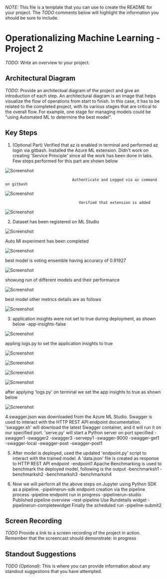 *NOTE:* This file is a template that you can use to create the README for your project. The *TODO* comments below will highlight the information you should be sure to include.


# Operationalizing Machine Learning - Project 2

*TODO:* Write an overview to your project.

## Architectural Diagram
*TODO*: Provide an architectual diagram of the project and give an introduction of each step. An architectural diagram is an image that helps visualize the flow of operations from start to finish. In this case, it has to be related to the completed project, with its various stages that are critical to the overall flow. For example, one stage for managing models could be "using Automated ML to determine the best model". 


## Key Steps

1. (Optional Part) Verified that az is enabled in terminal and performed az login via gitbash. Installed the Azure ML extension. Didn't work on creating 'Service Principle' since all the work has been done in labs. Few steps  performed for this part are shown below

![Screenshot](https://github.com/SaadMuhammad/ML-Ops_project/blob/main/Snapshots/Az%20help.PNG)

                                  Authenticate and Logged via az command on gitbash                                 
![Screenshot](https://github.com/SaadMuhammad/ML-Ops_project/blob/main/Snapshots/az%20login.PNG) 

                                     Verified that extension is added                     
![Screenshot](https://github.com/SaadMuhammad/ML-Ops_project/blob/main/Snapshots/add%20extension.PNG) 

2. Dataset has been registered on ML Studio

![Screenshot](https://github.com/SaadMuhammad/ML-Ops_project/blob/main/Snapshots/dataset%20scn.PNG) 

Auto Ml experiment has been completed

![Screenshot](https://github.com/SaadMuhammad/ML-Ops_project/blob/main/Snapshots/Automl-run1.PNG) 

best model is voting ensemble having accuracy of 0.91927

![Screenshot](https://github.com/SaadMuhammad/ML-Ops_project/blob/main/Snapshots/Automl-run.PNG) 

showung run of different models and their performance

![Screenshot](https://github.com/SaadMuhammad/ML-Ops_project/blob/main/Snapshots/best-model.PNG) 

best model other metrics details are as follows

![Screenshot](https://github.com/SaadMuhammad/ML-Ops_project/blob/main/Snapshots/best-model1.PNG) 

3. application insights were not set to true during deployment, as shown below
-app-insights-false

![Screenshot](https://github.com/SaadMuhammad/ML-Ops_project/blob/main/Snapshots/app-insights-false.PNG) 

appling logs.py to set the application insights to true

![Screenshot](https://github.com/SaadMuhammad/ML-Ops_project/blob/main/Snapshots/logs-py1.PNG) 

![Screenshot](https://github.com/SaadMuhammad/ML-Ops_project/blob/main/Snapshots/logs-py2.PNG)

![Screenshot](https://github.com/SaadMuhammad/ML-Ops_project/blob/main/Snapshots/logs-py3.PNG) 

![Screenshot](https://github.com/SaadMuhammad/ML-Ops_project/blob/main/Snapshots/logs-py4.PNG)

after applying 'logs.py' on terminal we set the app insights to true as shown below

![Screenshot](https://github.com/SaadMuhammad/ML-Ops_project/blob/main/Snapshots/app-insights-True.PNG) 

4.swagger.json was downloaded from the Azure ML Studio. Swagger is used to interact with the HTTP REST API endpoint documentation. 'swagger.sh' will download the latest Swagger container, and it will run it on our specified port. 'serve.py' will start a Python server on port specified
-swagger1
-swagger2
-swagger3
-servepy1
-swagger-9000
-swagger-get1
-swagger-local
-swagger-post
-swagger-post1

5. After model is deployed, used the updated 'endpoint.py' script to interact with the trained model. A 'data.json' file is created as response to HTTP REST API endpoint
-endpoint1
Apache Benchmarking is used to benchmark the deployed model, following is the output
-benchmarksh1
-benchmarksh2
-benchmarksh3
-benchmarksh4

6. Now we will perform all the above steps on Jupyter using Python SDK as a pipeline.
-pipelinerun-sdk
endpoint creation via the pipeline process
-pipeline endpoint
run in progress
-pipelinerun-studio
Published pipeline overview
-rest-pipeline
Use Rundetails widget
-pipelinerun-completewidget
Finally the scheduled run
-pipeline-submit2

## Screen Recording
*TODO* Provide a link to a screen recording of the project in action. Remember that the screencast should demonstrate:
in progress
## Standout Suggestions
*TODO (Optional):* This is where you can provide information about any standout suggestions that you have attempted.
